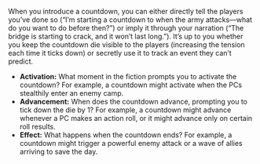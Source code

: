 When you introduce a countdown, you can either directly tell the players you’ve done so (“I’m starting a countdown to when the army attacks—what do you want to do before then?”) or imply it through your narration (“The bridge is starting to crack, and it won’t last long.”). It’s up to you whether you keep the countdown die visible to the players (increasing the tension each time it ticks down) or secretly use it to track an event they can’t predict.

- **Activation:** What moment in the fiction prompts you to activate the countdown? For example, a countdown might activate when the PCs stealthily enter an enemy camp.
- **Advancement:** When does the countdown advance, prompting you to tick down the die by 1? For example, a countdown might advance whenever a PC makes an action roll, or it might advance only on certain roll results.
- **Effect:** What happens when the countdown ends? For example, a countdown might trigger a powerful enemy attack or a wave of allies arriving to save the day.
